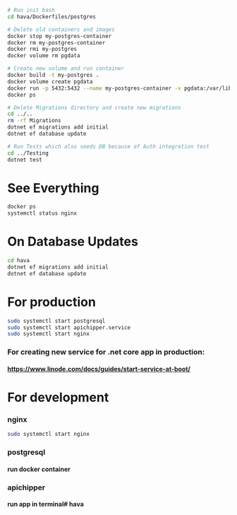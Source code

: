 

```bash
# Run init bash
cd hava/Dockerfiles/postgres

# Delete old containers and images
docker stop my-postgres-container
docker rm my-postgres-container
docker rmi my-postgres
docker volume rm pgdata

# Create new volume and run container
docker build -t my-postgres .
docker volume create pgdata
docker run -p 5432:5432 --name my-postgres-container -v pgdata:/var/lib/postgresql/data -d my-postgres
docker ps

# Delete Migrations directory and create new migrations
cd ../..
rm -rf Migrations
dotnet ef migrations add initial
dotnet ef database update

# Run Tests which also seeds DB because of Auth integration test
cd ../Testing
dotnet test
```





# See Everything
```bash
docker ps
systemctl status nginx
```

# On Database Updates
```bash
cd hava
dotnet ef migrations add initial
dotnet ef database update
```

# For production
```bash
sudo systemctl start postgresql
sudo systemctl start apichipper.service
sudo systemctl start nginx
```

### For creating new service for .net core app in production:
#### https://www.linode.com/docs/guides/start-service-at-boot/
 

# For development

### nginx
```bash
sudo systemctl start nginx
```

### postgresql
#### run docker container

### apichipper
#### run app in terminal# hava
